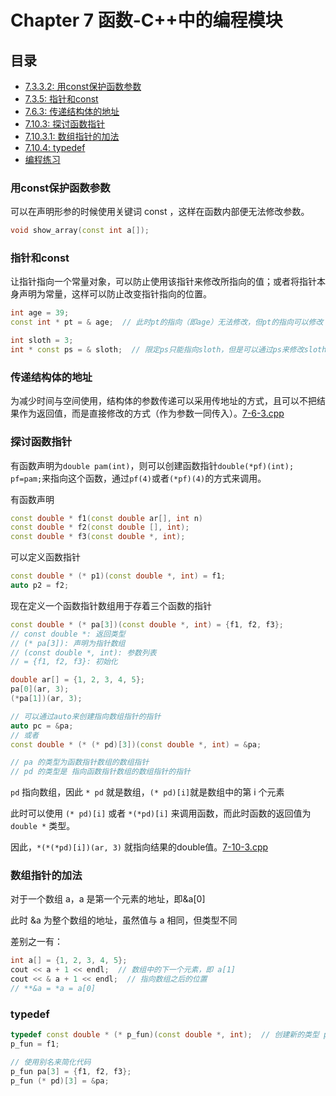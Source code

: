 # Chapter 7 函数-C++中的编程模块

## 目录
* [7.3.3.2: 用const保护函数参数](#用const保护函数参数)
* [7.3.5: 指针和const](#指针和const)
* [7.6.3: 传递结构体的地址](#传递结构体的地址)
* [7.10.3: 探讨函数指针](#探讨函数指针)
* [7.10.3.1: 数组指针的加法](#数组指针的加法)
* [7.10.4: typedef](#typedef)
* [编程练习](problem/)


### 用const保护函数参数

可以在声明形参的时候使用关键词 const ，这样在函数内部便无法修改参数。

```C++
void show_array(const int a[]);
```


### 指针和const

让指针指向一个常量对象，可以防止使用该指针来修改所指向的值；或者将指针本身声明为常量，这样可以防止改变指针指向的位置。

```C++
int age = 39;
const int * pt = & age;  // 此时pt的指向（即age）无法修改，但pt的指向可以修改

int sloth = 3;
int * const ps = & sloth;  // 限定ps只能指向sloth，但是可以通过ps来修改sloth的值
```


### 传递结构体的地址

为减少时间与空间使用，结构体的参数传递可以采用传地址的方式，且可以不把结果作为返回值，而是直接修改的方式（作为参数一同传入）。[7-6-3.cpp](#7-6-3.cpp)


### 探讨函数指针

有函数声明为```double pam(int)```，则可以创建函数指针```double(*pf)(int); pf=pam;```来指向这个函数，通过```pf(4)```或者```(*pf)(4)```的方式来调用。

有函数声明
```C++
const double * f1(const double ar[], int n)
const double * f2(const double [], int);
const double * f3(const double *, int);
```

可以定义函数指针
```C++
const double * (* p1)(const double *, int) = f1;
auto p2 = f2;
```

现在定义一个函数指针数组用于存着三个函数的指针
```C++
const double * (* pa[3])(const double *, int) = {f1, f2, f3};
// const double *: 返回类型
// (* pa[3]): 声明为指针数组
// (const double *, int): 参数列表
// = {f1, f2, f3}: 初始化
```

```C++
double ar[] = {1, 2, 3, 4, 5};
pa[0](ar, 3);
(*pa[1])(ar, 3);
```

```C++
// 可以通过auto来创建指向数组指针的指针
auto pc = &pa;
// 或者
const double * (* (* pd)[3])(const double *, int) = &pa;

// pa 的类型为函数指针数组的数组指针
// pd 的类型是 指向函数指针数组的数组指针的指针
```

```pd``` 指向数组，因此 ```* pd``` 就是数组，```(* pd)[i]```就是数组中的第 i 个元素

此时可以使用 ```(* pd)[i]``` 或者 ```*(*pd)[i]``` 来调用函数，而此时函数的返回值为 ```double *``` 类型。

因此，```*(*(*pd)[i])(ar, 3)``` 就指向结果的double值。[7-10-3.cpp](7-10-3.cpp)


### 数组指针的加法

对于一个数组 a，a 是第一个元素的地址，即&a[0]

此时 &a 为整个数组的地址，虽然值与 a 相同，但类型不同

差别之一有：
```C++
int a[] = {1, 2, 3, 4, 5};
cout << a + 1 << endl;  // 数组中的下一个元素，即 a[1]
cout << & a + 1 << endl;  // 指向数组之后的位置
// **&a = *a = a[0]
```


### typedef

```C++
typedef const double * (* p_fun)(const double *, int);  // 创建新的类型 p_fun
p_fun = f1;

// 使用别名来简化代码
p_fun pa[3] = {f1, f2, f3};
p_fun (* pd)[3] = &pa;
```

